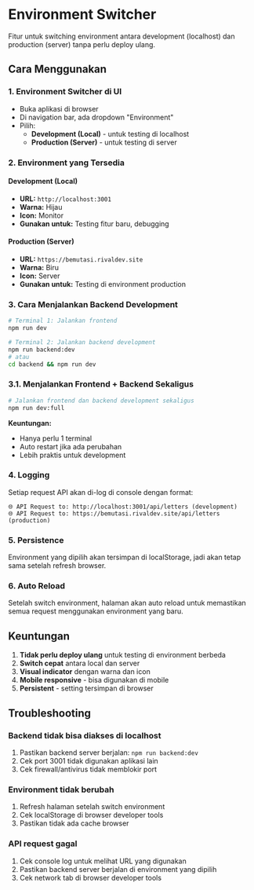 # Environment Switcher

Fitur untuk switching environment antara development (localhost) dan production (server) tanpa perlu deploy ulang.

## Cara Menggunakan

### 1. Environment Switcher di UI
- Buka aplikasi di browser
- Di navigation bar, ada dropdown "Environment"
- Pilih:
  - **Development (Local)** - untuk testing di localhost
  - **Production (Server)** - untuk testing di server

### 2. Environment yang Tersedia

#### Development (Local)
- **URL:** `http://localhost:3001`
- **Warna:** Hijau
- **Icon:** Monitor
- **Gunakan untuk:** Testing fitur baru, debugging

#### Production (Server)
- **URL:** `https://bemutasi.rivaldev.site`
- **Warna:** Biru
- **Icon:** Server
- **Gunakan untuk:** Testing di environment production

### 3. Cara Menjalankan Backend Development

```bash
# Terminal 1: Jalankan frontend
npm run dev

# Terminal 2: Jalankan backend development
npm run backend:dev
# atau
cd backend && npm run dev
```

### 3.1. Menjalankan Frontend + Backend Sekaligus

```bash
# Jalankan frontend dan backend development sekaligus
npm run dev:full
```

**Keuntungan:**
- Hanya perlu 1 terminal
- Auto restart jika ada perubahan
- Lebih praktis untuk development

### 4. Logging

Setiap request API akan di-log di console dengan format:
```
🌐 API Request to: http://localhost:3001/api/letters (development)
🌐 API Request to: https://bemutasi.rivaldev.site/api/letters (production)
```

### 5. Persistence

Environment yang dipilih akan tersimpan di localStorage, jadi akan tetap sama setelah refresh browser.

### 6. Auto Reload

Setelah switch environment, halaman akan auto reload untuk memastikan semua request menggunakan environment yang baru.

## Keuntungan

1. **Tidak perlu deploy ulang** untuk testing di environment berbeda
2. **Switch cepat** antara local dan server
3. **Visual indicator** dengan warna dan icon
4. **Mobile responsive** - bisa digunakan di mobile
5. **Persistent** - setting tersimpan di browser

## Troubleshooting

### Backend tidak bisa diakses di localhost
1. Pastikan backend server berjalan: `npm run backend:dev`
2. Cek port 3001 tidak digunakan aplikasi lain
3. Cek firewall/antivirus tidak memblokir port

### Environment tidak berubah
1. Refresh halaman setelah switch environment
2. Cek localStorage di browser developer tools
3. Pastikan tidak ada cache browser

### API request gagal
1. Cek console log untuk melihat URL yang digunakan
2. Pastikan backend server berjalan di environment yang dipilih
3. Cek network tab di browser developer tools 